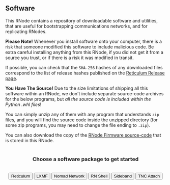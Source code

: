 [title]: <> (Software)
## Software
This RNode contains a repository of downloadable software and utilities, that are useful for bootstrapping communications networks, and for replicating RNodes.

**Please Note!** Whenever you install software onto your computer, there is a risk that someone modified this software to include malicious code. Be extra careful installing anything from this RNode, if you did not get it from a source you trust, or if there is a risk it was modified in transit.

If possible, you can check that the `SHA-256` hashes of any downloaded files correspond to the list of release hashes published on the [Reticulum Release page](https://github.com/markqvist/Reticulum/releases).

**You Have The Source!** Due to the size limitations of shipping all this software within an RNode, we don't include separate source-code archives for the below programs, but *all the source code is included within the Python .whl files*!

You can simply unzip any of them with any program that understands `zip` files, and you will find the source code inside the unzipped directory (for some zip programs, you may need to change the file ending to `.zip`).

You can also download the copy of the [RNode Firmware source-code]({ASSET_PATH}pkg/rnode_firmware.zip) that is stored in this RNode.
<br/><br/>
<center>
<h3>Choose a software package to get started</h3>
<br/>
<a href="./s_rns.html"><button type="button" id="task-rns">Reticulum</button></a>
<a href="./s_lxmf.html"><button type="button" id="task-rns">LXMF</button></a>
<a href="./s_nn.html"><button type="button" id="task-rns">Nomad Network</button></a>
<a href="./s_rnsh.html"><button type="button" id="task-rns">RN Shell</button></a>
<a href="./s_sideband.html"><button type="button" id="task-rns">Sideband</button></a>
<a href="./pkg/tncattach.zip"><button type="button" id="task-rns">TNC Attach</button></a>
</center>
